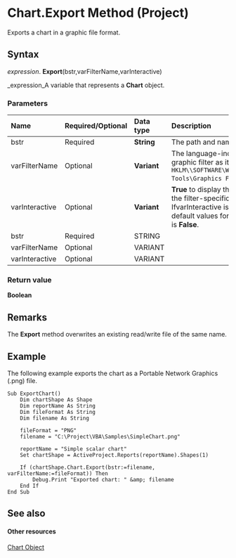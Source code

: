 
# Chart.Export Method (Project)
Exports a chart in a graphic file format.

## Syntax

 _expression_. **Export**(bstr,varFilterName,varInteractive)

 _expression_A variable that represents a  **Chart** object.


### Parameters



|**Name**|**Required/Optional**|**Data type**|**Description**|
|:-----|:-----|:-----|:-----|
|bstr|Required| **String**|The path and name of the exported file.|
|varFilterName|Optional| **Variant**|The language-independent name of the graphic filter as it appears in the registry ( `HKLM\\SOFTWARE\Wow6432Node\Microsoft\Shared Tools\Graphics Filters`).|
|varInteractive|Optional| **Variant**| **True** to display the dialog box that contains the filter-specific options, if any. IfvarInteractive is **False**, Project uses the default values for the filter. The default value is  **False**.|
|bstr|Required|STRING||
|varFilterName|Optional|VARIANT||
|varInteractive|Optional|VARIANT||

### Return value

 **Boolean**


## Remarks

The  **Export** method overwrites an existing read/write file of the same name.


## Example

The following example exports the chart as a Portable Network Graphics (.png) file.


```
Sub ExportChart()
    Dim chartShape As Shape
    Dim reportName As String
    Dim fileFormat As String
    Dim filename As String
    
    fileFormat = "PNG"
    filename = "C:\Project\VBA\Samples\SimpleChart.png"
    
    reportName = "Simple scalar chart"
    Set chartShape = ActiveProject.Reports(reportName).Shapes(1)
    
    If (chartShape.Chart.Export(bstr:=filename, varFilterName:=fileFormat)) Then
        Debug.Print "Exported chart: " &amp; filename
    End If
End Sub
```


## See also


#### Other resources


 [Chart Object](810d4ec1-69d2-c432-b9da-57042b783b85.md)
